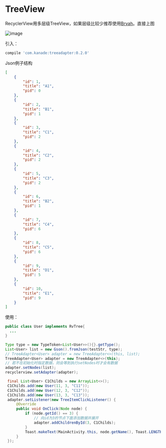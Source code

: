 # TreeView
RecyclerView用多层级TreeView，如果层级比较少推荐使用[Brvah](https://github.com/CymChad/BaseRecyclerViewAdapterHelper/wiki/%E5%88%86%E7%BB%84%E7%9A%84%E4%BC%B8%E7%BC%A9%E6%A0%8F)。直接上图

![image](https://github.com/pye52/TreeView/blob/master/treeviewGif.gif)

引入：

```groovy
compile 'com.kanade:treeadapter:0.2.0'
```

Json例子结构

```json
[
    {
        "id": 1,
        "title": "A1",
        "pid": 0
    },
    {
        "id": 2,
        "title": "B1",
        "pid": 1
    },
    {
        "id": 3,
        "title": "C1",
        "pid": 2
    },
    {
        "id": 4,
        "title": "C2",
        "pid": 2
    },
    {
        "id": 5,
        "title": "C3",
        "pid": 2
    },
    {
        "id": 6,
        "title": "B2",
        "pid": 1
    },
    {
        "id": 7,
        "title": "C4",
        "pid": 6
    },
    {
        "id": 8,
        "title": "C5",
        "pid": 6
    },
    {
        "id": 9,
        "title": "D1",
        "pid": 5
    },
    {
        "id": 10,
        "title": "E1",
        "pid": 9
    }
]
```

使用：

```java
public class User implements RvTree{
  ...
}

Type type = new TypeToken<List<User>>(){}.getType();
List<User> list = new Gson().fromJson(testStr, type);
// TreeAdapter<User> adapter = new TreeAdapter<>(this, list);
TreeAdapter<User> adapter = new TreeAdapter<>(this);
// 若不在初始化时指定数据，则会等到执行setNodes时才会有数据
adapter.setNodes(list);
recyclerview.setAdapter(adapter);

 final List<User> C1Childs = new ArrayList<>();
 C1Childs.add(new User(11, 3, "C11"));
 C1Childs.add(new User(12, 3, "C12"));
 C1Childs.add(new User(13, 3, "C13"));
 adapter.setListener(new TreeItemClickListener() {
     @Override
     public void OnClick(Node node) {
         if (node.getId() == 3) {
             // 向id为3的节点下面添加数据并展开
             adapter.addChildrenById(3, C1Childs);
         }
         Toast.makeText(MainActivity.this, node.getName(), Toast.LENGTH_SHORT).show();
     }
 });
```

